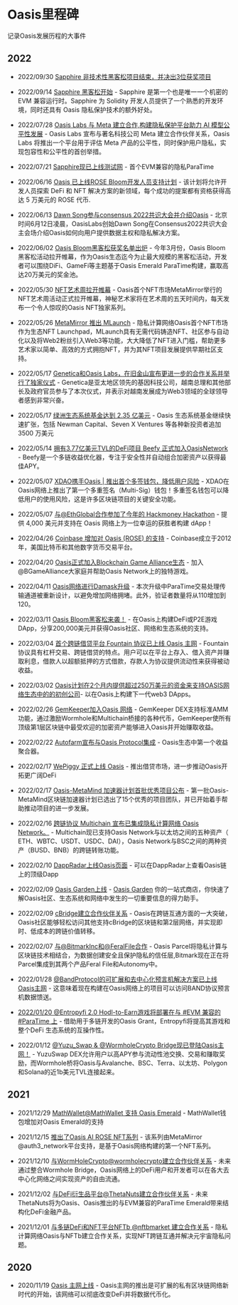 # Oasis里程碑

记录Oasis发展历程的大事件

## 2022
- 2022/09/30 [Sapphire 非技术性黑客松项目结束，并决出3位获奖项目](https://t.me/oasisprotocolfoundation/784)
- 2022/09/14 [Sapphire 黑客松开始](https://oasisprotocol.org/hackathon) - Sapphire 是第一个也是唯一一个机密的 EVM 兼容运行时。Sapphire 为 Solidity 开发人员提供了一个熟悉的开发环境，同时还具有 Oasis 隐私保护技术的额外好处。
- 2022/07/28 [Oasis Labs 与 Meta 建立合作,构建隐私保护平台助力 AI 模型公平性发展](https://medium.com/@OasisNetworkCN/oasis-labs-%E4%B8%8E-meta-%E5%BB%BA%E7%AB%8B%E5%90%88%E4%BD%9C-%E6%9E%84%E5%BB%BA%E9%9A%90%E7%A7%81%E4%BF%9D%E6%8A%A4%E5%B9%B3%E5%8F%B0%E5%8A%A9%E5%8A%9B-ai-%E6%A8%A1%E5%9E%8B%E5%85%AC%E5%B9%B3%E6%80%A7%E5%8F%91%E5%B1%95-a27ff7e18594) - Oasis Labs 宣布与著名科技公司 Meta 建立合作伙伴关系，Oasis Labs 将推出一个平台用于评估 Meta 产品的公平性，同时保护用户隐私，实现包容性和公平性的首创举措。
- 2022/07/21 [Sapphire现已上线测试网](https://medium.com/@OasisNetworkCN/sapphire%E7%8E%B0%E5%B7%B2%E4%B8%8A%E7%BA%BF%E6%B5%8B%E8%AF%95%E7%BD%91-%E9%A6%96%E4%B8%AAevm%E5%85%BC%E5%AE%B9%E7%9A%84%E9%9A%90%E7%A7%81paratime-ce06c260143d) - 首个EVM兼容的隐私ParaTime
- 2022/06/16 [Oasis 已上线ROSE Bloom开发人员支持计划](https://www.chaincatcher.com/article/2075376) - 该计划将允许开发人员探索 DeFi 和 NFT 解决方案的新领域，每个成功的提案都有资格获得高达 5 万美元的 ROSE 代币.
- 2022/06/13 [Dawn Song参与consensus 2022共识大会并介绍Oasis](https://twitter.com/OasisNetwork_CN/status/1536022776443596801?s=20&t=4ju0vJgGNrH_NefMZ4gt6g) - 北京时间6月12日凌晨，OasisLabs创始Dawn Song在Consensus2022共识大会主会场介绍Oasis如何向用户提供数据主权和隐私解决方案。
- 2022/06/02 [Oasis Bloom黑客松获奖名单出炉](https://medium.com/@OasisNetworkCN/%E7%BE%A4%E9%9B%84%E9%80%90%E9%B9%BF-7%E4%B8%AA%E9%A1%B9%E7%9B%AE%E8%84%B1%E9%A2%96%E8%80%8C%E5%87%BA-oasis-bloom%E9%BB%91%E5%AE%A2%E6%9D%BE%E8%8E%B7%E5%A5%96%E5%90%8D%E5%8D%95%E5%87%BA%E7%82%89-6703c8bc6c93) - 今年3月份，Oasis Bloom黑客松活动拉开帷幕，作为Oasis生态迄今为止最大规模的黑客松活动，开发者可以围绕DiFi、GameFi等主题基于Oasis Emerald ParaTime构建，赢取高达20万美元的奖金池。
- 2022/05/30 [NFT艺术周拉开帷幕](https://medium.com/@OasisNetworkCN/nft%E8%89%BA%E6%9C%AF%E5%91%A8%E6%8B%89%E5%BC%80%E5%B8%B7%E5%B9%95-%E6%95%B0%E4%BD%8D%E8%89%BA%E6%9C%AF%E5%AE%B6nft%E4%BD%9C%E5%93%81%E4%B8%8A%E7%BA%BFoasis-e596838dc2e9) - Oasis首个NFT市场MetaMirror举行的NFT艺术周活动正式拉开帷幕，神秘艺术家将在艺术周的五天时间内，每天发布一个令人惊叹的Oasis NFT独家系列。
- 2022/05/26 [MetaMirror 推出 MLaunch](https://twitter.com/OasisClub_CN/status/1529818644254887936) - 隐私计算网络Oasis首个NFT市场 作为生态NFT Launchpad，MLaunch具有无需代码铸造NFT、社区参与自动化以及将Web2粉丝引入Web3等功能，大大降低了NFT进入门槛，帮助更多艺术家以简单、高效的方式拥抱NFT，并为其NFT项目发展提供早期社区支持。
- 2022/05/17 [Genetica和Oasis Labs，在旧金山宣布更进一步的合作关系并举行了独家仪式](https://medium.com/@OasisNetworkCN/%E8%8E%B7%E8%B6%8A%E5%8D%97%E6%80%BB%E7%90%86%E5%92%8C%E6%94%BF%E5%BA%9C%E6%94%AF%E6%8C%81-oasis-labs%E6%90%BA%E6%89%8Bgenetica%E6%9E%84%E5%BB%BA%E7%B2%BE%E5%87%86%E5%8C%BB%E7%96%97%E6%9C%8D%E5%8A%A1-dd9f9c6b7d17) - Genetica是亚太地区领先的基因科技公司，越南总理和其他部长及政府官员参与了本次仪式，并表示对越南发展成为Web3领域的全球领导者感到非常兴奋。
- 2022/05/17 [绿洲生态系统基金达到 2.35 亿美元](https://twitter.com/OasisProtocol/status/1526548398148550664?s=20&t=P3ONCAvklWzTrg1T4j2NYw) - Oasis 生态系统基金继续快速扩张，包括 Newman Capital、Seven X Ventures 等各种新投资者追加 3500 万美元
- 2022/05/14 [拥有3.77亿美元TVL的DeFi项目 Beefy 正式加入OasisNetwork](https://twitter.com/beefyfinance/status/1525286820149440513) - Beefy是一个多链收益优化器，专注于安全性并自动组合加密资产以获得最佳APY。
- 2022/05/07 [XDAO携手Oasis | 推出首个多签钱包，降低用户风险](https://medium.com/@OasisNetworkCN/xdao%E6%90%BA%E6%89%8Boasis-%E6%8E%A8%E5%87%BA%E9%A6%96%E4%B8%AA%E5%A4%9A%E7%AD%BE%E9%92%B1%E5%8C%85-%E9%99%8D%E4%BD%8E%E7%94%A8%E6%88%B7%E9%A3%8E%E9%99%A9-91bcbcc3b691) - XDAO在Oasis网络上推出了第一个多重签名（Multi-Sig）钱包！多重签名钱包可以降低用户的使用风险，这是许多区块链项目的关键安全功能。 

- 2022/05/07 [与@EthGlobal合作参加了今年的 Hackmoney Hackathon](https://twitter.com/OasisNetwork_CN/status/1522867856479637504) - 提供 4,000 美元并支持在 Oasis 网络上为一位幸运的获胜者构建 dApp！

- 2022/04/26 [Coinbase 增加对 Oasis (ROSE) 的支持](https://twitter.com/CoinbaseAssets/status/1518620620082356225) - Coinbase成立于2012年，美国比特币和其他数字货币交易平台。

- 2022/04/20 [Oasis正式加入Blockchain Game Alliance生态](https://twitter.com/oasisprotocol/status/1516679978595004418) - 加入@BGameAlliance大家庭并帮助Oasis Network上的独特游戏。

- 2022/04/11 [Oasis网络进行Damask升级](https://medium.com/@OasisNetworkCN/oasis-%E7%BD%91%E7%BB%9C%E5%B0%86%E4%BA%8E4%E6%9C%8811%E6%97%A5%E8%BF%9B%E8%A1%8Cdamask%E5%8D%87%E7%BA%A7-%E6%8A%95%E7%A5%A8%E8%8E%B7%E5%BE%9788-%E6%94%AF%E6%8C%81-6232474cdff6) - 本次升级中ParaTime交易处理传输通道被重新设计，以避免增加网络拥堵。此外，验证者数量将从110增加到120。 

- 2022/03/11 [Oasis Bloom黑客松来袭！](https://twitter.com/OasisNetwork_CN/status/1502090615005540352) - 在Oasis上构建DeFi或P2E游戏DApp，分享200,000美元并获得Oasis社区、网络和生态系统的支持。

- 2022/03/04 [首个跨链借贷平台 Fountain 协议已上线 Oasis 主网](https://twitter.com/OasisNetwork_CN/status/1499266290246365184?s=20&t=cD34YlnVU4hmkai0jJ7Svw) - Fountain协议具有杠杆交易、跨链借贷的特点。用户可以在平台上存入、借入资产并赚取利息，借款人以超额抵押的方式借款，存款人为协议提供流动性来获得被动收益。

- 2022/03/02 [Oasis计划在2个月内提供超过250万美元的资金来支持OASIS网络生态中的的初创公司](https://medium.com/oasis-protocol-project/weve-offered-more-than-2-5-758bfd726af)-
以在Oasis上构建下一代web3 DApps。

- 2022/02/26 [GemKeeper加入Oasis 网络](https://medium.com/@OasisNetworkCN/gemkeeper%E5%8A%A0%E5%85%A5oasis-%E7%BD%91%E7%BB%9C-%E8%BF%9B%E4%B8%80%E6%AD%A5%E6%8E%A8%E5%8A%A8defi%E5%8F%91%E5%B1%95-366e5be84f66) - GemKeeper DEX支持标准AMM功能，通过激励Wormhole和Multichain桥接的各种代币，GemKeeper使所有顶级第1层区块链中最受欢迎的加密资产能够进入Oasis并开始赚取收益。

- 2022/02/22 [Autofarm宣布与Oasis Protocol集成](https://medium.com/autofarm-network/autofarm-integrates-with-oasis-protocol-d7b1369bc605) - Oasis生态中第一个收益聚合器。

- 2022/02/17 [WePiggy 正式上线 Oasis](https://medium.com/@OasisNetworkCN/wepiggy-%E6%AD%A3%E5%BC%8F%E4%B8%8A%E7%BA%BF-oasis-%E6%8E%A8%E5%87%BA%E5%80%9F%E8%B4%B7%E5%B8%82%E5%9C%BA-%E8%BF%9B%E4%B8%80%E6%AD%A5%E6%8E%A8%E5%8A%A8-oasis-%E5%BC%80%E6%8B%93%E6%9B%B4%E5%B9%BF%E9%98%94-defi-1bbdec9f1278) - 推出借贷市场，进一步推动Oasis开拓更广阔DeFi

- 2022/02/17 [Oasis-MetaMind 加速器计划首批优秀项目公布](https://medium.com/@OasisNetworkCN/oasis-metamind-%E5%8A%A0%E9%80%9F%E5%99%A8%E8%AE%A1%E5%88%92%E9%A6%96%E6%89%B9%E4%BC%98%E7%A7%80%E9%A1%B9%E7%9B%AE%E5%85%AC%E5%B8%83-d814a9a18d7d) - 第一批Oasis-MetaMind区块链加速器计划已选出了15个优秀的项目团队，并已开始着手帮助推动项目的进一步发展。

- 2022/02/16 [跨链协议 Multichain 宣布已集成隐私计算网络 Oasis Network。](https://twitter.com/OasisNetwork_CN/status/1493958265298092036) - Multichain现已支持Oasis Network与以太坊之间的五种资产（ ETH、WBTC、USDT、USDC、DAI），Oasis Network与BSC之间的两种资产（BUSD、BNB）的跨链转账功能。

- 2022/02/10 [DappRadar上线Oasis页面](https://twitter.com/OasisNetwork_CN/status/1491629826540654600) - 可以在DappRadar上查看Oasis链上的顶级Dapp

- 2022/02/09 [Oasis Garden上线](https://twitter.com/OasisProtocol/status/1491110616542871552) - [Oasis Garden](https://oasisrose.garden/) 你的一站式商店，你快速了解Oasis社区、生态系统和网络中发生的一切重要信息的得力助手。

- 2022/02/09 [cBridge建立合作伙伴关系](https://twitter.com/OasisNetwork_CN/status/1491240515760984064) - Oasis在跨链互通方面的一大突破，Oasis社区能够轻松访问其他支持cBridge的区块链和第2层网络，并实现即时、低成本的跨链价值转移。

- 2022/02/07 [与@BitmarkInc和@FeralFile合作](https://twitter.com/OasisNetwork_CN/status/1490700223223517189) - Oasis Parcel将隐私计算与区块链技术相结合，为数据创建安全且保护隐私的信任层,Bitmark现在正在将Parcel集成到其两个产品Feral File和Autonomy中。

- 2022/01/28 [@BandProtocol的可扩展和去中心化预言机解决方案已上线Oasis主网](https://twitter.com/OasisNetwork_CN/status/1487037217742622726) - 这意味着现在构建在Oasis网络上的项目可以访问BAND协议预言机数据馈送。

- [2022/01/20 @Entropyfi 2.0 Hodl-to-Earn游戏将部署在与 #EVM 兼容的 #ParaTime 上](https://twitter.com/OasisNetwork_CN/status/1484130762643308548) - 借助用于多链开发的Oasis Grant，Entropyfi将提高其游戏和整个DeFi 生态系统的互操作性。

- 2022/01/12 [@Yuzu_Swap & @WormholeCrypto Bridge现已登陆Oasis主网！](https://twitter.com/OasisNetwork_CN/status/1482307503308566533) - YuzuSwap DEX允许用户以高APY参与流动性池交换、交易和赚取奖励，而Wormhole桥将Oasis与Avalanche、BSC、Terra、以太坊、Polygon和Solana的近1b美元TVL连接起来。

## 2021

- 2021/12/29 [MathWallet@MathWallet 支持 Oasis Emerald](https://twitter.com/OasisNetwork_CN/status/1476211417191645190) - MathWallet钱包增加对Oasis Emerald的支持

- 2021/12/15 [推出了Oasis AI ROSE NFT系列](https://twitter.com/OasisNetwork_CN/status/1471003956570583041) - 该系列由MetaMirror @auth3_network平台支持，是基于Oasis网络构建的第一个NFT系列。

- 2021/12/10 [与WormHoleCrypto@wormholecrypto建立合作伙伴关系](https://twitter.com/OasisNetwork_CN/status/1469262479423262721) - 未来通过整合Wormhole Bridge，Oasis网络上的DeFi用户和开发者可以在各大去中心化网络之间实现资产的自由流通。

- 2021/12/02 [与DeFi衍生品平台@ThetaNuts建立合作伙伴关系](https://twitter.com/OasisNetwork_CN/status/1469216249993658380) - 未来ThetaNuts将为Oasis、Oasis推出的与EVM兼容的ParaTime Emerald带来结构化DeFi金融产品。

- 2021/12/01 [与多链DeFi和NFT平台NFTb @nftbmarket 建立合作关系](https://twitter.com/OasisNetwork_CN/status/1466356099917832198) - 隐私计算网络Oasis与NFTb建立合作关系，实现NFT跨链互通并解决元宇宙隐私问题。

## 2020

- 2020/11/19 [Oasis 主网上线](https://twitter.com/OasisProtocol/status/1329096420587028482) - Oasis主网的推出是可扩展的私有区块链网络新时代的开始，该网络可以彻底改变DeFi并将数据代币化。

